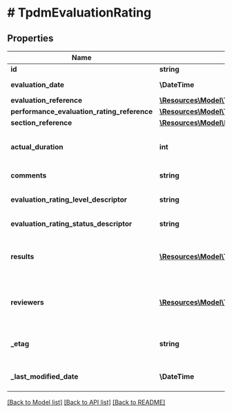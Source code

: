 # # TpdmEvaluationRating

## Properties

Name | Type | Description | Notes
------------ | ------------- | ------------- | -------------
**id** | **string** |  | [optional]
**evaluation_date** | **\DateTime** | The date for the person&#39;s evaluation. |
**evaluation_reference** | [**\Resources\Model\TpdmEvaluationReference**](TpdmEvaluationReference.md) |  |
**performance_evaluation_rating_reference** | [**\Resources\Model\TpdmPerformanceEvaluationRatingReference**](TpdmPerformanceEvaluationRatingReference.md) |  |
**section_reference** | [**\Resources\Model\EdFiSectionReference**](EdFiSectionReference.md) |  | [optional]
**actual_duration** | **int** | The actual or estimated number of clock minutes during which the evaluation was conducted. | [optional]
**comments** | **string** | Any comments about the evaluation to be captured. | [optional]
**evaluation_rating_level_descriptor** | **string** | The rating level achieved based upon the rating or score. | [optional]
**evaluation_rating_status_descriptor** | **string** | The Status of the poerformance evaluation. | [optional]
**results** | [**\Resources\Model\TpdmEvaluationRatingResult[]**](TpdmEvaluationRatingResult.md) | An unordered collection of evaluationRatingResults. The numerical summary rating or score for the evaluation. | [optional]
**reviewers** | [**\Resources\Model\TpdmEvaluationRatingReviewer[]**](TpdmEvaluationRatingReviewer.md) | An unordered collection of evaluationRatingReviewers. The person(s) that conducted the performance evaluation. | [optional]
**_etag** | **string** | A unique system-generated value that identifies the version of the resource. | [optional]
**_last_modified_date** | **\DateTime** | The date and time the resource was last modified. | [optional]

[[Back to Model list]](../../README.md#models) [[Back to API list]](../../README.md#endpoints) [[Back to README]](../../README.md)
